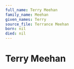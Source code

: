 ```yaml
---
full_name: Terry Meehan
family_name: Meehan
given_names: Terry
source_file: Terrance Meehan
born: nil
died: nil
---
```

# Terry Meehan
